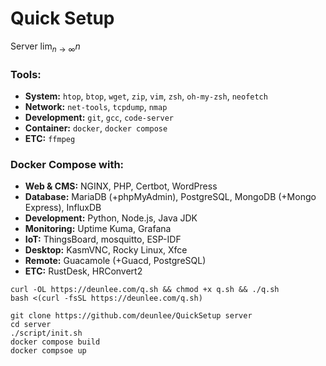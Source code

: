 # Quick Setup


Server $\lim_{n \to \infty } n$

### Tools:
- **System:** `htop`, `btop`, `wget`, `zip`, `vim`, `zsh`, `oh-my-zsh`, `neofetch`
- **Network:** `net-tools`, `tcpdump`, `nmap`
- **Development:** `git`, `gcc`, `code-server`
- **Container:** `docker`, `docker compose`
- **ETC:** `ffmpeg`

### Docker Compose with:
- **Web & CMS:** NGINX, PHP, Certbot, WordPress
- **Database:** MariaDB (+phpMyAdmin), PostgreSQL, MongoDB (+Mongo Express), InfluxDB
- **Development:** Python, Node.js, Java JDK
- **Monitoring:** Uptime Kuma, Grafana
- **IoT:** ThingsBoard, mosquitto, ESP-IDF
- **Desktop:** KasmVNC, Rocky Linux, Xfce
- **Remote:** Guacamole (+Guacd, PostgreSQL)
- **ETC:** RustDesk, HRConvert2

```
curl -OL https://deunlee.com/q.sh && chmod +x q.sh && ./q.sh
bash <(curl -fsSL https://deunlee.com/q.sh)
```

```
git clone https://github.com/deunlee/QuickSetup server
cd server
./script/init.sh
docker compose build
docker compsoe up
```

<!--
git config --local user.name "TEST"
git config --local user.email "test@test.com"
-->
